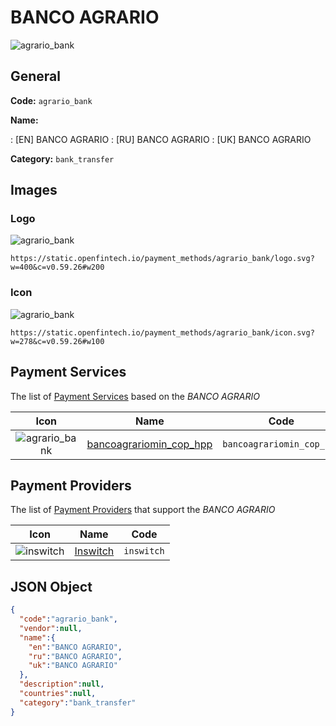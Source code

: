
# BANCO AGRARIO 
![agrario_bank](https://static.openfintech.io/payment_methods/agrario_bank/logo.svg?w=400&c=v0.59.26#w200)  

## General 
**Code:** `agrario_bank` 
 
**Name:** 
 
:	[EN] BANCO AGRARIO 
:	[RU] BANCO AGRARIO 
:	[UK] BANCO AGRARIO 
 
**Category:** `bank_transfer` 
 

## Images 

### Logo 
![agrario_bank](https://static.openfintech.io/payment_methods/agrario_bank/logo.svg?w=400&c=v0.59.26#w200)  

```
https://static.openfintech.io/payment_methods/agrario_bank/logo.svg?w=400&c=v0.59.26#w200
```  

### Icon 
![agrario_bank](https://static.openfintech.io/payment_methods/agrario_bank/icon.svg?w=278&c=v0.59.26#w100)  

```
https://static.openfintech.io/payment_methods/agrario_bank/icon.svg?w=278&c=v0.59.26#w100
```  

## Payment Services 
 
The list of [Payment Services](/payment-services/) based on the _BANCO AGRARIO_ 

|Icon|Name|Code| 
|:---:|:---:|:---:| 
|![agrario_bank](https://static.openfintech.io/payment_methods/agrario_bank/icon.svg?w=278&c=v0.59.26#w100) |[bancoagrariomin_cop_hpp](/payment-services/bancoagrariomin_cop_hpp/)|`bancoagrariomin_cop_hpp`| 
 

## Payment Providers 
 
The list of [Payment Providers](/payment-providers/) that support the _BANCO AGRARIO_ 

|Icon|Name|Code| 
|:---:|:---:|:---:| 
|![inswitch](https://static.openfintech.io/payment_providers/inswitch/icon.png?w=278&c=v0.59.26#w100) |[Inswitch](/payment-providers/inswitch/)|`inswitch`| 
 

## JSON Object 

```json
{
  "code":"agrario_bank",
  "vendor":null,
  "name":{
    "en":"BANCO AGRARIO",
    "ru":"BANCO AGRARIO",
    "uk":"BANCO AGRARIO"
  },
  "description":null,
  "countries":null,
  "category":"bank_transfer"
}
```  
